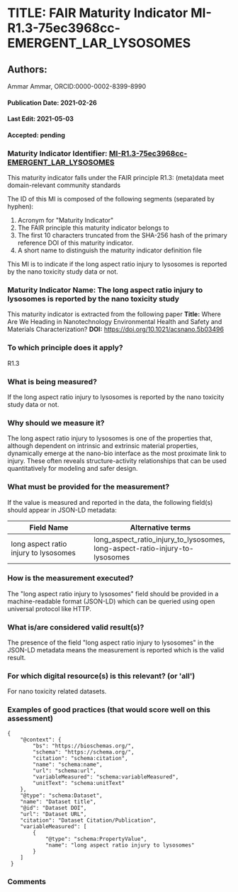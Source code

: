 # TITLE: FAIR Maturity Indicator MI-R1.3-75ec3968cc-EMERGENT_LAR_LYSOSOMES

## Authors: 
Ammar Ammar, ORCID:0000-0002-8399-8990

#### Publication Date: 2021-02-26
#### Last Edit: 2021-05-03
#### Accepted: pending

### Maturity Indicator Identifier: [MI-R1.3-75ec3968cc-EMERGENT_LAR_LYSOSOMES](https://w3id.org/fair/maturity_indicator/terms/Gen2/MI-R1.3-75ec3968cc-EMERGENT_LAR_LYSOSOMES)

This maturity indicator falls under the FAIR principle R1.3:
(meta)data meet domain-relevant community standards

The ID of this MI is composed of the following segments (separated by hyphen):
1. Acronym for "Maturity Indicator"
1. The FAIR principle this maturity indicator belongs to
1. The first 10 characters truncated from the SHA-256 hash of the primary reference DOI of this maturity indicator.
1. A short name to distinguish the maturity indicator definition file

This MI is to indicate if the long aspect ratio injury to lysosomes is reported by the nano toxicity study data or not.

### Maturity Indicator Name:  The long aspect ratio injury to lysosomes is reported by the nano toxicity study

This maturity indicator is extracted from the following paper 
**Title:** Where Are We Heading in Nanotechnology Environmental Health and Safety and Materials Characterization?
**DOI:** https://doi.org/10.1021/acsnano.5b03496

### To which principle does it apply?  
R1.3

### What is being measured?
If the long aspect ratio injury to lysosomes is reported by the nano toxicity study data or not.

### Why should we measure it?
The long aspect ratio injury to lysosomes is one of the properties that, although dependent on intrinsic and extrinsic material properties, dynamically emerge 
at the nano-bio interface as the most proximate link to injury. These often reveals structure-activity relationships that can be 
used quantitatively for modeling and safer design.

### What must be provided for the measurement?
If the value is measured and reported in the data, the following field(s) should appear in JSON-LD metadata: 

| Field Name                                   | Alternative terms                                                                 |
| -------------------------------------------- | --------------------------------------------------------------------------------- |
| long aspect ratio injury to lysosomes        | long_aspect_ratio_injury_to_lysosomes,<br>long-aspect-ratio-injury-to-lysosomes   |

### How is the measurement executed?
The "long aspect ratio injury to lysosomes" field should be provided in a machine-readable format (JSON-LD) which can be queried using open universal protocol like HTTP.

### What is/are considered valid result(s)?
The presence of the field "long aspect ratio injury to lysosomes" in the JSON-LD metadata means the measurement is reported which is the valid result.

### For which digital resource(s) is this relevant? (or 'all')
For nano toxicity related datasets.  

### Examples of good practices (that would score well on this assessment)
```{json}
{
 	"@context": {
 		"bs": "https://bioschemas.org/",
 		"schema": "https://schema.org/",
 		"citation": "schema:citation",
 		"name": "schema:name",
 		"url": "schema:url",
 		"variableMeasured": "schema:variableMeasured",
 		"unitText": "schema:unitText"
 	},
 	"@type": "schema:Dataset",
 	"name": "Dataset title",
 	"@id": "Dataset DOI",
 	"url": "Dataset URL",
 	"citation": "Dataset Citation/Publication",
 	"variableMeasured": [
 		{
 			"@type": "schema:PropertyValue",
 			"name": "long aspect ratio injury to lysosomes"
 		}
 	]
 }
```

### Comments

